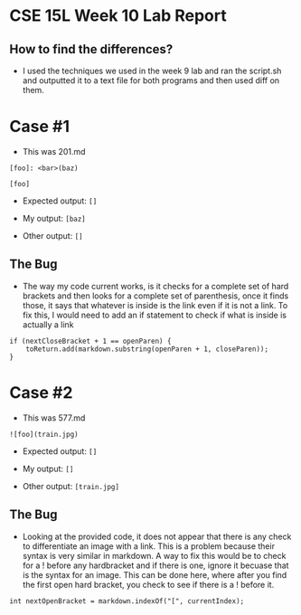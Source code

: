 # CSE 15L Week 10 Lab Report

## How to find the differences?
* I used the techniques we used in the week 9 lab and ran the script.sh and outputted it to a text file for both programs and then used diff on them.

# Case #1
* This was 201.md

```
[foo]: <bar>(baz)

[foo]
```

* Expected output: ```[]```

* My output: ```[baz]```
* Other output: ```[]```


## The Bug
* The way my code current works, is it checks for a complete set of hard brackets and then looks for a complete set of parenthesis, once it finds those, it says that whatever is inside is the link even if it is not a link. To fix this, I would need to add an if statement to check if what is inside is actually a link

```
if (nextCloseBracket + 1 == openParen) {
    toReturn.add(markdown.substring(openParen + 1, closeParen));
}
```

# Case #2
* This was 577.md

```
![foo](train.jpg)
```

* Expected output: ```[]```

* My output: ```[]```
* Other output: ```[train.jpg]```

## The Bug
* Looking at the provided code, it does not appear that there is any check to differentiate an image with a link. This is a problem because their syntax is very similar in markdown. A way to fix this would be to check for a ! before any hardbracket and if there is one, ignore it becuase that is the syntax for an image. This can be done here, where after you find the first open hard bracket, you check to see if there is a ! before it.

```
int nextOpenBracket = markdown.indexOf("[", currentIndex);
```
